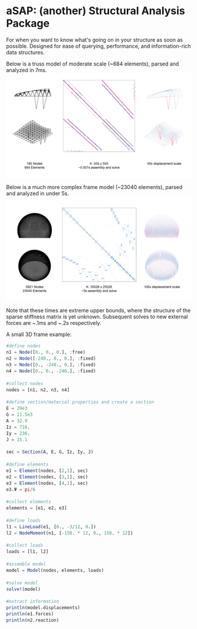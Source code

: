 # aSAP: (another) Structural Analysis Package

For when you want to know what's going on in your structure as soon as possible. Designed for ease of querying, performance, and information-rich data structures.

Below is a truss model of moderate scale (~684 elements), parsed and analyzed in 7ms.
![](READMEassets/truss.png)

Below is a much more complex frame model (~23040 elements), parsed and analyzed in under 5s.
![](READMEassets/biosphere.png)

Note that these times are extreme upper bounds, where the structure of the sparse stiffness matrix is yet unknown. Subsequent solves to new external forces are ~.1ms and ~.2s respectively.

A small 3D frame example:

```julia
#define nodes
n1 = Node([0., 0., 0.], :free)
n2 = Node([-240., 0., 0.], :fixed)
n3 = Node([0., -240., 0.], :fixed)
n4 = Node([0., 0., -240.], :fixed)

#collect nodes
nodes = [n1, n2, n3, n4]

#define section/material properties and create a section
E = 29e3
G = 11.5e3 
A = 32.9
Iz = 716.
Iy = 236.
J = 15.1

sec = Section(A, E, G, Iz, Iy, J)

#define elements
e1 = Element(nodes, [2,1], sec)
e2 = Element(nodes, [3,1], sec)
e3 = Element(nodes, [4,1], sec)
e3.Ψ = pi/6

#collect elements
elements = [e1, e2, e3]

#define loads
l1 = LineLoad(e1, [0., -3/12, 0.])
l2 = NodeMoment(n1, [-150. * 12, 0., 150. * 12])

#collect loads
loads = [l1, l2]

#assemble model
model = Model(nodes, elements, loads)

#solve model
solve!(model)

#extract information
println(model.displacements)
println(e1.forces)
println(n2.reaction)

```